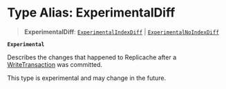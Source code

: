 # Type Alias: ExperimentalDiff

> **ExperimentalDiff**: [`ExperimentalIndexDiff`](ExperimentalIndexDiff.md) \| [`ExperimentalNoIndexDiff`](ExperimentalNoIndexDiff.md)

**`Experimental`**

Describes the changes that happened to Replicache after a
[WriteTransaction](../interfaces/WriteTransaction.md) was committed.

 This type is experimental and may change in the future.
